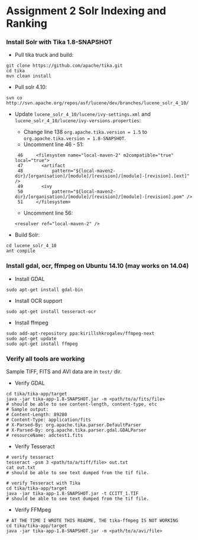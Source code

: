 # Assignment 2 Solr Indexing and Ranking

### Install Solr with Tika 1.8-SNAPSHOT
* Pull tika truck and build:
```
git clone https://github.com/apache/tika.git
cd tika
mvn clean install
```
* Pull solr 4.10:
```
svn co http://svn.apache.org/repos/asf/lucene/dev/branches/lucene_solr_4_10/
```

* Update ```lucene_solr_4_10/lucene/ivy-settings.xml``` and ```lucene_solr_4_10/lucene/ivy-versions.properties```:

    - Change line 138 ```org.apache.tika.version = 1.5``` to ```org.apache.tika.version = 1.8-SNAPSHOT```.
    - Uncomment line 46 - 51:

    ```
     46     <filesystem name="local-maven-2" m2compatible="true" local="true">
     47       <artifact
     48           pattern="${local-maven2-dir}/[organisation]/[module]/[revision]/[module]-[revision].[ext]" />
     49       <ivy
     50           pattern="${local-maven2-dir}/[organisation]/[module]/[revision]/[module]-[revision].pom" />
     51     </filesystem>
    ```
    - Uncomment line 56:
    ```
    <resolver ref="local-maven-2" />
    ```
* Build Solr:
```
cd lucene_solr_4_10
ant compile
```

### Install gdal, ocr, ffmpeg on Ubuntu 14.10 (may works on 14.04)
* Install GDAL
```
sudo apt-get install gdal-bin
```
* Install OCR support
```
sudo apt-get install tesseract-ocr
```
* Install ffmpeg
```
sudo add-apt-repository ppa:kirillshkrogalev/ffmpeg-next
sudo apt-get update
sudo apt-get install ffmpeg
```

### Verify all tools are working

Sample TIFF, FITS and AVI data are in ```test/``` dir.

* Verify GDAL
```
cd tika/tika-app/target
java -jar tika-app-1.8-SNAPSHOT.jar -m <path/to/a/fits/file>
# should be able to see content-length, content-type, etc
# Sample output:
# Content-Length: 89280
# Content-Type: application/fits
# X-Parsed-By: org.apache.tika.parser.DefaultParser
# X-Parsed-By: org.apache.tika.parser.gdal.GDALParser
# resourceName: adctest1.fits
```
* Verify Tesseract
```
# verify tesseract
tesseract -psm 3 <path/to/a/tiff/file> out.txt
cat out.txt
# should be able to see text dumped from the tif file.

# verify Tesseract with Tika
cd tika/tika-app/target
java -jar tika-app-1.8-SNAPSHOT.jar -t CCITT_1.TIF
# should be able to see text dumped from the tif file.
```
* Verify FFMpeg
```
# AT THE TIME I WROTE THIS README, THE tika-ffmpeg IS NOT WORKING
cd tika/tika-app/target
java -jar tika-app-1.8-SNAPSHOT.jar -m <path/to/a/avi/file>
```
